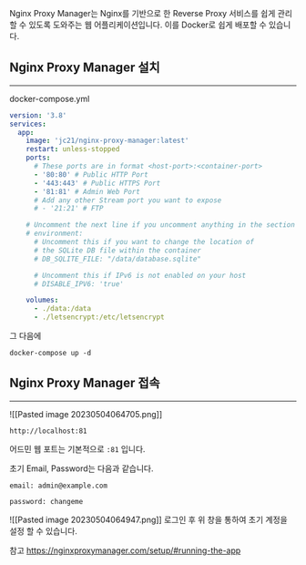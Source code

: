 
Nginx Proxy Manager는 Nginx를 기반으로 한 Reverse Proxy 서비스를 쉽게 관리할 수 있도록 도와주는 웹 어플리케이션입니다. 이를 Docker로 쉽게 배포할 수 있습니다.


## Nginx Proxy Manager 설치 
---
docker-compose.yml
```yml
version: '3.8'
services:
  app:
    image: 'jc21/nginx-proxy-manager:latest'
    restart: unless-stopped
    ports:
      # These ports are in format <host-port>:<container-port>
      - '80:80' # Public HTTP Port
      - '443:443' # Public HTTPS Port
      - '81:81' # Admin Web Port
      # Add any other Stream port you want to expose
      # - '21:21' # FTP

    # Uncomment the next line if you uncomment anything in the section
    # environment:
      # Uncomment this if you want to change the location of
      # the SQLite DB file within the container
      # DB_SQLITE_FILE: "/data/database.sqlite"

      # Uncomment this if IPv6 is not enabled on your host
      # DISABLE_IPV6: 'true'

    volumes:
      - ./data:/data
      - ./letsencrypt:/etc/letsencrypt
```

그 다음에
```
docker-compose up -d
```


## Nginx Proxy Manager 접속
---
![[Pasted image 20230504064705.png]]

```
http://localhost:81
```
어드민 웹 포트는 기본적으로 `:81` 입니다.

초기 Email, Password는 다음과 같습니다.
```
email: admin@example.com 

password: changeme
```

![[Pasted image 20230504064947.png]]
로그인 후 위 창을 통하여 초기 계정을 설정 할 수 있습니다.


참고
https://nginxproxymanager.com/setup/#running-the-app
